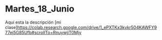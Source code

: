 # Martes_18_Junio
Aquí esta la descripción
[mi clase]https://colab.research.google.com/drive/1_ePXTKx3kvkr504KAWFY977ej5G85Ufb#scrollTo=RnuywjiT0Mjy 
